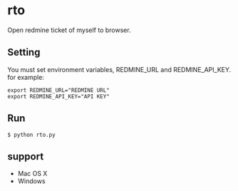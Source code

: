 # rto
Open redmine ticket of myself to browser.  

## Setting

You must set environment variables, REDMINE_URL and REDMINE_API_KEY.
for example:

```
export REDMINE_URL="REDMINE URL"
export REDMINE_API_KEY="API KEY"
```

## Run

```
$ python rto.py
```


## support

* Mac OS X
* Windows
